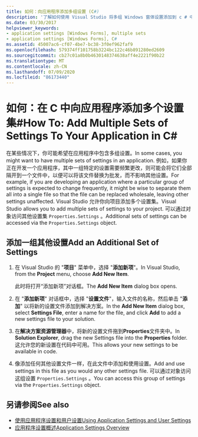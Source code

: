 ```yaml
---
title: 如何：向应用程序添加多组设置 (C#)
description: '了解如何使用 Visual Studio 将多组 Windows 窗体设置添加到 c # 中的应用程序。'
ms.date: 03/30/2017
helpviewer_keywords:
- application settings [Windows Forms], multiple sets
- application settings [Windows Forms], C#
ms.assetid: 45007ac6-cf07-4be7-bc38-3f0ef962faf9
ms.openlocfilehash: 579374ff101758b3224bc122c46b891280ed2609
ms.sourcegitcommit: cb27c01a8b0b4630148374638aff4e2221f90b22
ms.translationtype: MT
ms.contentlocale: zh-CN
ms.lasthandoff: 07/09/2020
ms.locfileid: "86173440"
---
```

# <a name="how-to-add-multiple-sets-of-settings-to-your-application-in-c"></a><span data-ttu-id="647af-103">如何：在 C 中向应用程序添加多个设置集\#</span><span class="sxs-lookup"><span data-stu-id="647af-103">How To: Add Multiple Sets of Settings To Your Application in C\#</span></span>

<span data-ttu-id="647af-104">在某些情况下，你可能希望在应用程序中包含多组设置。</span><span class="sxs-lookup"><span data-stu-id="647af-104">In some cases, you might want to have multiple sets of settings in an application.</span></span> <span data-ttu-id="647af-105">例如，如果你正在开发一个应用程序，其中一组特定的设置需要频繁更改，则可能会将它们全部隔开到一个文件中，以便可以将该文件替换为批发，而不影响其他设置。</span><span class="sxs-lookup"><span data-stu-id="647af-105">For example, if you are developing an application where a particular group of settings is expected to change frequently, it might be wise to separate them all into a single file so that the file can be replaced wholesale, leaving other settings unaffected.</span></span> <span data-ttu-id="647af-106">Visual Studio 允许你向项目添加多个设置集。</span><span class="sxs-lookup"><span data-stu-id="647af-106">Visual Studio allows you to add multiple sets of settings to your project.</span></span> <span data-ttu-id="647af-107">可以通过对象访问其他设置集 `Properties.Settings` 。</span><span class="sxs-lookup"><span data-stu-id="647af-107">Additional sets of settings can be accessed via the `Properties.Settings` object.</span></span>

## <a name="add-an-additional-set-of-settings"></a><span data-ttu-id="647af-108">添加一组其他设置</span><span class="sxs-lookup"><span data-stu-id="647af-108">Add an Additional Set of Settings</span></span>

1. <span data-ttu-id="647af-109">在 Visual Studio 的 "**项目**" 菜单中，选择 "**添加新项**"。</span><span class="sxs-lookup"><span data-stu-id="647af-109">In Visual Studio, from the **Project** menu, choose **Add New Item**.</span></span>

   <span data-ttu-id="647af-110">此时将打开“添加新项”对话框。</span><span class="sxs-lookup"><span data-stu-id="647af-110">The **Add New Item** dialog box opens.</span></span>

2. <span data-ttu-id="647af-111">在 "**添加新项**" 对话框中，选择 "**设置文件**"，输入文件的名称，然后单击 "**添加**" 以将新的设置文件添加到解决方案。</span><span class="sxs-lookup"><span data-stu-id="647af-111">In the **Add New Item** dialog box, select **Settings File**, enter a name for the file, and click **Add** to add a new settings file to your solution.</span></span>

3. <span data-ttu-id="647af-112">在**解决方案资源管理器**中，将新的设置文件拖到**Properties**文件夹中。</span><span class="sxs-lookup"><span data-stu-id="647af-112">In **Solution Explorer**, drag the new Settings file into the **Properties** folder.</span></span> <span data-ttu-id="647af-113">这允许您的新设置在代码中可用。</span><span class="sxs-lookup"><span data-stu-id="647af-113">This allows your new settings to be available in code.</span></span>

4. <span data-ttu-id="647af-114">像添加任何其他设置文件一样，在此文件中添加和使用设置。</span><span class="sxs-lookup"><span data-stu-id="647af-114">Add and use settings in this file as you would any other settings file.</span></span> <span data-ttu-id="647af-115">可以通过对象访问这组设置 `Properties.Settings` 。</span><span class="sxs-lookup"><span data-stu-id="647af-115">You can access this group of settings via the `Properties.Settings` object.</span></span>

## <a name="see-also"></a><span data-ttu-id="647af-116">另请参阅</span><span class="sxs-lookup"><span data-stu-id="647af-116">See also</span></span>

- [<span data-ttu-id="647af-117">使用应用程序设置和用户设置</span><span class="sxs-lookup"><span data-stu-id="647af-117">Using Application Settings and User Settings</span></span>](using-application-settings-and-user-settings.md)
- [<span data-ttu-id="647af-118">应用程序设置概述</span><span class="sxs-lookup"><span data-stu-id="647af-118">Application Settings Overview</span></span>](application-settings-overview.md)

